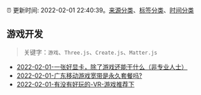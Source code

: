 :alarm_clock: 更新时间: 2022-02-01 22:40:39。[来源分类](../README.md)、[标签分类](../TAGS.md)、[时间分类](../TIMELINE.md)

## 游戏开发


> 关键字：`游戏`、`Three.js`、`Create.js`、`Matter.js`



- [2022-02-01-一张好显卡，除了游戏还能干什么（非专业人士）](https://www.v2ex.com/t/831620) 
- [2022-02-01-广东移动游戏宽带是永久套餐吗?](https://www.v2ex.com/t/831605) 
- [2022-02-01-有没有好玩的-VR-游戏推荐下](https://www.v2ex.com/t/831589) 